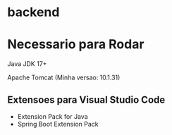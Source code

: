 # backend

<h1>Necessario para Rodar</h1>
<p>Java JDK 17+</p>
<p>Apache Tomcat (Minha versao: 10.1.31)</p>

<h2>Extensoes para Visual Studio Code</h2>
<ul>
    <li>Extension Pack for Java</li>
    <li>Spring Boot Extension Pack</li>
</ul>